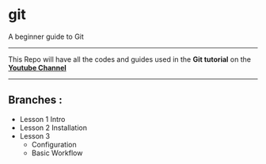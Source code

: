 # git
A beginner guide to Git

-----------------

This Repo will have all the codes and guides used in the **Git tutorial** on the **[Youtube Channel](https://www.youtube.com/channel/UC9j6pieJxlXmpq0k7kV1VDg)**

_______________________________________

## Branches :

* Lesson 1
    Intro
* Lesson 2
    Installation
* Lesson 3
    * Configuration
    * Basic Workflow

